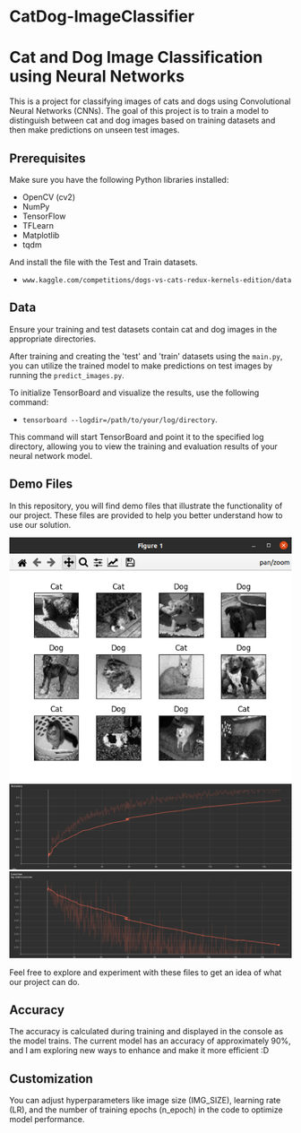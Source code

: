 # CatDog-ImageClassifier

# Cat and Dog Image Classification using Neural Networks

This is a project for classifying images of cats and dogs using Convolutional Neural Networks (CNNs). The goal of this project is to train a model to distinguish between cat and dog images based on training datasets and then make predictions on unseen test images.

## Prerequisites

Make sure you have the following Python libraries installed:

- OpenCV (cv2)
- NumPy
- TensorFlow
- TFLearn
- Matplotlib
- tqdm

And install the file with the Test and Train datasets.

 - `www.kaggle.com/competitions/dogs-vs-cats-redux-kernels-edition/data`

## Data

Ensure your training and test datasets contain cat and dog images in the appropriate directories.

After training and creating the 'test' and 'train' datasets using the `main.py`, you can utilize the trained model to make predictions on test images by running the `predict_images.py`.

To initialize TensorBoard and visualize the results, use the following command:

  - `tensorboard --logdir=/path/to/your/log/directory`.

This command will start TensorBoard and point it to the specified log directory, allowing you to view the training and evaluation results of your neural network model.


## Demo Files

In this repository, you will find demo files that illustrate the functionality of our project. These files are provided to help you better understand how to use our solution.

<div align="center">
  <img src="files/Cat&Dogs-01.png" alt="Demo File Menu">
  <img src="files/accuracy.png" alt="Demo File Accuracy">
  <img src="files/loss.png" alt="Demo File Loss">
</div>


Feel free to explore and experiment with these files to get an idea of what our project can do.


## Accuracy

The accuracy is calculated during training and displayed in the console as the model trains.
The current model has an accuracy of approximately 90%, and I am exploring new ways to enhance and make it more efficient :D

## Customization

You can adjust hyperparameters like image size (IMG_SIZE), learning rate (LR), and the number of training epochs (n_epoch) in the code to optimize model performance.


